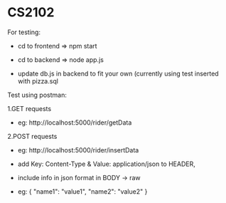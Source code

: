 # CS2102
For testing:

- cd to frontend => npm start

- cd to backend => node app.js

- update db.js in backend to fit your own (currently using test inserted with pizza.sql



Test using postman:

1.GET requests 

- eg: http://localhost:5000/rider/getData

2.POST requests 

- eg: http://localhost:5000/rider/insertData

- add Key: Content-Type & Value: application/json to HEADER,

- include info in json format in BODY -> raw

- eg: 
{
"name1": "value1",
"name2": "value2"
}
